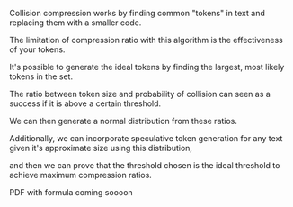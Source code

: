 Collision compression works by finding common "tokens" in text and replacing them with a smaller code.

The limitation of compression ratio with this algorithm is the effectiveness of your tokens.

It's possible to generate the ideal tokens by finding the largest, most likely tokens in the set.

The ratio between token size and probability of collision can seen as a success if it is above a certain threshold.

We can then generate a normal distribution from these ratios.

Additionally, we can incorporate speculative token generation for any text given it's approximate size using this distribution,

and then we can prove that the threshold chosen is the ideal threshold to achieve maximum compression ratios.

PDF with formula coming soooon

